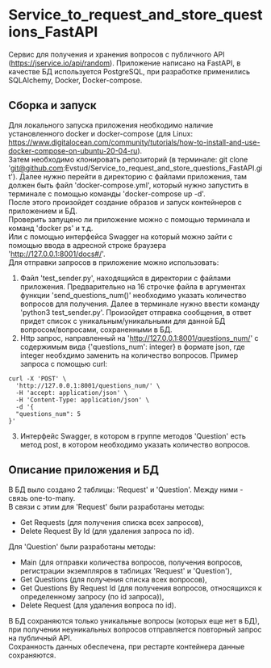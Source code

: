 # Service_to_request_and_store_questions_FastAPI
Сервис для получения и хранения вопросов с публичного API (https://jservice.io/api/random).
Приложение написано на FastAPI, в качестве БД используется PostgreSQL, при разработке применились SQLAlchemy, Docker, Docker-compose.

## Сборка и запуск
 
Для локального запуска приложения необходимо наличие установленного docker и docker-compose (для Linux: https://www.digitalocean.com/community/tutorials/how-to-install-and-use-docker-compose-on-ubuntu-20-04-ru).    
Затем необходимо клонировать репозиторий (в терминале: git clone 'git@github.com:Evstud/Service_to_request_and_store_questions_FastAPI.git').
Далее нужно перейти в директорию с файлами приложения, там должен быть файл 'docker-compose.yml', который нужно запустить в  терминале с помощью команды 'docker-compose up -d'.   
После этого произойдет создание образов и запуск контейнеров с приложением и БД.    
Проверить запущено ли приложение можно с помощью терминала и команд 'docker ps' и т.д.     
Или с помощью интерфейса Swagger на который можно зайти c помощью ввода в адресной строке браузера 'http://127.0.0.1:8001/docs#/'.    
Для отправки запросов в приложение можно использовать:
1. Файл 'test_sender.py', находящийся в директории с файлами приложения. Предварительно на 16 строчке файла в аргументах функции 'send_questions_num()' необходимо указать количество вопросов для получения.
Далее в терминале нужно ввести команду 'python3 test_sender.py'. Произойдет отправка сообщения, в ответ придет список с уникальным/уникальными для данной БД вопросом/вопросами, сохраненными в БД. 
2. Http запрос, направленный на 'http://127.0.0.1:8001/questions_num/' с содержимым вида {'questions_num': integer} в формате json, где integer необхдимо заменить на количество вопросов. Пример запроса с помощью curl:
```
curl -X 'POST' \
  'http://127.0.0.1:8001/questions_num/' \
  -H 'accept: application/json' \
  -H 'Content-Type: application/json' \
  -d '{
  "questions_num": 5
}'
```
3. Интерфейс Swagger, в котором в группе методов 'Question' есть метод post, в котором необходимо указать количество вопросов.

## Описание приложения и БД
В БД выло создано 2 таблицы: 'Request' и 'Question'. Между ними - связь one-to-many.     
В связи с этим для 'Request' были разработаны методы:
- Get Requests (для получения списка всех запросов),
- Delete Request By Id (для удаления запроса по id).   
  
Для 'Question' были разработаны методы:
- Main (для отправки количества вопросов, получения вопросов, регистрации экземпляров в таблицах 'Request' и 'Question'),
- Get Questions (для получения списка всех вопросов),
- Get Questions By Request Id (для получения вопросов, относящихся к определенному запросу (по id запроса)),
- Delete Request (для удаления вопроса по id).
    
В БД сохраняются только уникальные вопросы (которых еще нет в БД), при получении неуникальных вопросов отправляется повторный запрос на публичный API.    
Сохранность данных обеспечена, при рестарте контейнера данные сохраняются.
